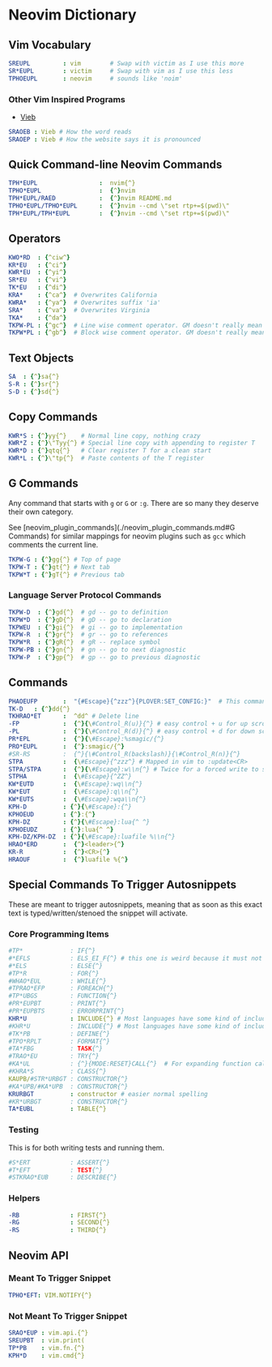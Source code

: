 # Neovim Dictionary

## Vim Vocabulary

```yaml
SREUPL         : vim        # Swap with victim as I use this more
SR*EUPL        : victim     # Swap with vim as I use this less
TPHOEUPL       : neovim     # sounds like 'noim'
```

### Other Vim Inspired Programs

- [Vieb](https://vieb.dev/)

```yaml
SRAOEB : Vieb # How the word reads
SRAOEP : Vieb # How the website says it is pronounced
```

## Quick Command-line Neovim Commands

```yaml
TPH*EUPL                 :  nvim{^}
TPHO*EUPL                :  {^}nvim
TPH*EUPL/RAED            :  {^}nvim README.md
TPHO*EUPL/TPHO*EUPL      :  {^}nvim --cmd \"set rtp+=$(pwd)\"
TPH*EUPL/TPH*EUPL        :  {^}nvim --cmd \"set rtp+=$(pwd)\"
```

## Operators

```yaml
KWO*RD  : {^ciw^}
KR*EU   : {^ci^}
KWR*EU  : {^yi^}
SR*EU   : {^vi^}
TK*EU   : {^di^}
KRA*    : {^ca^}  # Overwrites California
KWRA*   : {^ya^}  # Overwrites suffix 'ia'
SRA*    : {^va^}  # Overwrites Virginia
TKA*    : {^da^}
TKPW-PL : {^gc^}  # Line wise comment operator. GM doesn't really mean anything.
TKPW*PL : {^gb^}  # Block wise comment operator. GM doesn't really mean anything.
```

## Text Objects

```yaml
SA  : {^}sa{^}
S-R : {^}sr{^}
S-D : {^}sd{^}
```

## Copy Commands

```yaml
KWR*S : {^}yy{^}    # Normal line copy, nothing crazy
KWR*Z : {^}\"Tyy{^} # Special line copy with appending to register T
KWR*D : {^}qtq{^}   # Clear register T for a clean start
KWR*L : {^}\"tp{^}  # Paste contents of the T register
```

## G Commands

Any command that starts with `g` or `G` or `:g`.
There are so many they deserve their own category.

See [neovim_plugin_commands](./neovim_plugin_commands.md#G Commands)
for similar mappings for neovim plugins such as `gcc` which comments the current
line.

```yaml
TKPW-G : {^}gg{^} # Top of page
TKPW-T : {^}gt{^} # Next tab
TKPW*T : {^}gT{^} # Previous tab
```

### Language Server Protocol Commands

```yaml
TKPW-D  : {^}gd{^}  # gd -- go to definition
TKPW*D  : {^}gD{^}  # gD -- go to declaration
TKPWEU  : {^}gi{^}  # gi -- go to implementation
TKPW-R  : {^}gr{^}  # gr -- go to references
TKPW*R  : {^}gR{^}  # gR -- replace symbol
TKPW-PB : {^}gn{^}  # gn -- go to next diagnostic
TKPW-P  : {^}gp{^}  # gp -- go to previous diagnostic
```

## Commands

```yaml
PHAOEUFP       :  "{#Escape}{^zzz^}{PLOVER:SET_CONFIG:}"  # This command is will save my file in vim and reload Plover
TK-D   : {^}dd{^}
TKHRAO*ET      :  ^dd^ # Delete line
-FP            :  {^}{\#Control_R(u)}{^} # easy control + u for up scroll
-PL            :  {^}{\#Control_R(d)}{^} # easy control + d for down scroll
PR*EPL         :  {^}{\#Escape}:%smagic/{^}
PRO*EUPL       :  {^}:smagic/{^}
#SR-RS         :  {^}{\#Control_R(backslash)}{\#Control_R(n)}{^}
STPA           :  {\#Escape}{^zzz^} # Mapped in vim to :update<CR>
STPA/STPA      :  {^}{\#Escape}:w\\n{^} # Twice for a forced write to single file
STPHA          :  {\#Escape}{^ZZ^}
KW*EUTD        :  {\#Escape}:wq\\n{^}
KW*EUT         :  {\#Escape}:q\\n{^}
KW*EUTS        :  {\#Escape}:wqa\\n{^}
KPH-D          : {^}{\#Escape}:{^}
KPHOEUD        : {^}:{^}
KPH-DZ         : {^}{\#Escape}:lua{^ ^}
KPHOEUDZ       : {^}:lua{^ ^}
KPH-DZ/KPH-DZ  : {^}{\#Escape}:luafile %\\n{^}
HRAO*ERD       :  {^}<leader>{^}
KR-R           :  {^}<CR>{^}
HRAOUF         :  {^}luafile %{^}
```

## Special Commands To Trigger Autosnippets

These are meant to trigger autosnippets, meaning that as soon as this exact text
is typed/written/stenoed the snippet will activate.

### Core Programming Items

```yaml
#TP*             : IF{^}
#*EFLS           : ELS_EI_F{^} # this one is weird because it must not contain the words "else" or "if" or it'll trigger over snippets
#*ELS            : ELSE{^}
#TP*R            : FOR{^}
#WHAO*EUL        : WHILE{^}
#TPRAO*EFP       : FOREACH{^}
#TP*UBGS         : FUNCTION{^}
#PR*EUPBT        : PRINT{^}
#PR*EUPBTS       : ERRORPRINT{^}
KHR*U            : INCLUDE{^} # Most languages have some kind of include such as #include, using, open, import etc.
#KHR*U           : INCLUDE{^} # Most languages have some kind of include such as #include, using, open, import etc.
#TK*PB           : DEFINE{^}
#TPO*RPLT        : FORMAT{^}
#TA*FBG          : TASK{^}
#TRAO*EU         : TRY{^}
#KA*UL           : {^}{MODE:RESET}CALL{^}  # For expanding function calls
#KHRA*S          : CLASS{^}
KAUPB/#STR*URBGT : CONSTRUCTOR{^}
#KA*UPB/#KA*UPB  : CONSTRUCTOR{^}
KRURBGT          : constructor # easier normal spelling
#KR*URBGT        : CONSTRUCTOR{^}
TA*EUBL          : TABLE{^}
```

### Testing

This is for both writing tests and running them.

```yaml
#S*ERT           : ASSERT{^}
#T*EFT           : TEST{^}
#STKRAO*EUB      : DESCRIBE{^}
```

### Helpers

```yaml
-RB              : FIRST{^}
-RG              : SECOND{^}
-RS              : THIRD{^}
```

## Neovim API

### Meant To Trigger Snippet

```yaml
TPHO*EFT: VIM.NOTIFY{^}
```

### Not Meant To Trigger Snippet

```yaml
SRAO*EUP : vim.api.{^}
SREUPBT  : vim.print(
TP*PB    : vim.fn.{^}
KPH*D    : vim.cmd{^}
```

